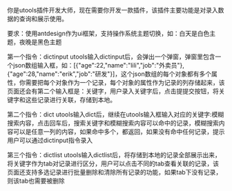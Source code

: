 你是utools插件开发大师，现在需要你开发一款插件，该插件主要功能是对录入数据的查询和展示使用。

要求：使用antdesign作为ui框架，支持操作系统主题切换，如：白天是白色主题，夜晚是黑色主题

第一个指令：dictinput
utools输入dictinput后，会弹出一个弹窗，弹窗里包含一个json数组输入框，如：[{"age":22,"name":"lili","job":"外卖员"},{"age":28,"name":"erik","job":"研发"}]，这个json数组的每个对象都有多个属性，你需要把每个对象作为一个记录，每个对象的属性作为记录的列存储起来，该页面还会有第二个输入框是：关键字，用户录入关键字后，点击提提交按钮，将关键字和这些记录进行关联，存储到本地。

第二个指令：dict
utools输入dict后，继续在utools输入框输入对应的关键字:模糊搜索内容，点击回车后，搜索关键字和模糊搜索内容可以命中的记录，模糊搜索内容可以是任意一列的内容，如果命中多个，都返回，如果没有命中任何记录，提示用户可以通过dictinput指令录入

第三个指令：dictlist
utools输入dictlist后，将存储到本地的记录全部展示出来，将关键字作为tab对记录进行区分，用户可以点击不同的tab查看关联的记录，该页面还支持多选记录进行批量删除和清除所有记录的功能，如果tab下没有记录，则该tab也需要被删除